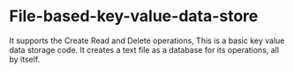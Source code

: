 # File-based-key-value-data-store
It supports the Create Read and Delete operations,
This is a basic key value data storage code. It creates a text file as a database for its operations, all by itself.
